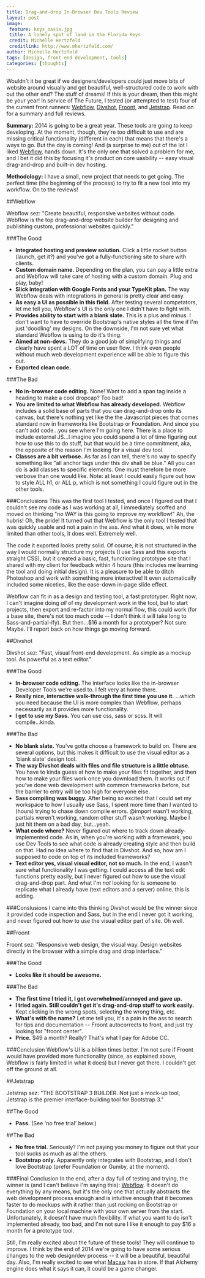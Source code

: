 ```yaml
---
title: Drag-and-drop In-Browser Dev Tools Review
layout: post
image:
 feature: keys_oasis.jpg
 title: A lonely spot of land in the Florida Keys
 credit: Michelle Hertzfeld
 creditlink: http://www.mhertzfeld.com/
author: Michelle Hertzfeld
tags: [design, front-end development, tools]
categories: [thoughts]
---
```

Wouldn't it be great if we designers/developers could just move bits of website around visually and get beautiful, well-structured code to work with out the other end? The stuff of dreams! If this is your dream, then this might be your year! In service of The Future, I tested (or attempted to test) four of the current front runners: [Webflow](https://webflow.com/), [Divshot](http://www.divshot.com/), [Froont](http://froont.com/), and [Jetstrap](https://jetstrap.com/). Read on for a summary and full reviews.<!--more-->

**Summary:** 2014 is going to be a great year. These tools are going to keep developing. At the moment, though, they're too difficult to use and are missing critical functionality (different in each) that means that there's a ways to go. But the day is coming! And (a surprise to me) out of the lot I liked [Webflow](https://webflow.com/), hands down. It's the only one that solved a problem for me, and I bet it did this by focusing it's product on core uasbility -- easy visual drag-and-drop and built-in dev hosting.

**Methodology:** I have a small, new project that needs to get going. The perfect time (the beginning of the process) to try to fit a new tool into my workflow. On to the reviews!

##Webflow

Webflow sez: "Create beautiful, responsive websites without code. Webflow is the top drag-and-drop website builder for designing and publishing custom, professional websites quickly."

###The Good
+ **Integrated hosting and preview solution.** Click a little rocket button (launch, get it?) and you've got a fully-functioning site to share with clients.
+ **Custom domain name.** Depending on the plan, you can pay a little extra and Webflow will take care of hosting with a custom domain. Plug and play, baby!
+ **Slick integration with Google Fonts and your TypeKit plan.** The way Webflow deals with integrations in general is pretty clear and easy.
+ **As easy a UI as possible in this field.** After testing several competators, let me tell you, Webflow's UI is the only one I didn't have to fight with.
+ **Provides ability to start with a blank slate.** This is a plus and minus. I don't want to have to override Bootstrap's native styles all the time if I'm just 'doodling' my designs. On the downside, I'm not sure yet what standard Webflow is using to do it's thing.
+ **Aimed at non-devs.** They do a good job of simplifying things and clearly have spent a LOT of time on user flow. I think even people without much web development experience will be able to figure this out.
+ **Exported clean code.**

###The Bad
+ **No in-browser code editing.** None! Want to add a span tag inside a heading to make a cool dropcap? Too bad!
+ **You are limited to what Webflow has already developed.** Webflow includes a solid base of parts that you can drag-and-drop onto its canvas, but there's nothing yet like the the Javascript pieces that comes standard now in frameworks like Bootstrap or Foundation. And since you can't add code...you see where I'm going here. There is a place to include external JS...I imagine you could spend a lot of time figuring out how to use this to do stuff, but that would be a time commitment, aka, the opposite of the reason I'm looking for a visual dev tool.
+ **Classes are a bit verbose.** As far as I can tell, there's no way to specify something like "all anchor tags under this div shall be blue." All you can do is add classes to specific elements. One must therefore be more verbose than one would like. Note: at least I could easily figure out how to style ALL h1, or ALL p, which is not something I could figure out in the other tools.

###Conclusions
This was the first tool I tested, and once I figured out that I couldn't see my code as I was working at all, I immediately scoffed and moved on thinking  "no WAY is this going to improve my workflow!" Ah, the hubris! Oh, the pride! It turned out that Webflow is the only tool I tested that was quickly usable and not a pain in the ass. And what it does, while more limited than other tools, it does well. Extremely well.

The code it exported looks pretty solid. Of course, it is not structured in the way I would normally structure my projects (I use Sass and this exports straight CSS), but it created a basic, fast, functioning prototype site that I shared with my client for feedback within 4 hours (this includes me learning the tool and doing initial design). It is a pleasure to be able to ditch Photoshop and work with something more interactive! It even automatically included some niceties, like the ease-down in-page slide effect.

Webflow can fit in as a design and testing tool, a fast prototyper. Right now, I can't imagine doing *all* of my development work in the tool, but to start projects, then export and re-factor into my normal flow, this could work (for a base site, there's not too much code -- I don't think it will take long to Sass-and-partial-ify). But then...$16 a month for a prototyper? Not sure. Maybe. I'll report back on how things go moving forward.

##Divshot

Divshot sez: "Fast, visual front-end development. As simple as a mockup tool. As powerful as a text editor."

###The Good
+ **In-browser code editing.** The interface looks like the in-browser Developer Tools we're used to. I felt very at home there.
+ **Really nice, interactive walk-through the first time you use it.** ...which you need because the UI is more complex than Webflow, perhaps necessarily as it provides more functionality.
+ **I get to use my Sass.** You can use css, sass or scss. It will compile...kinda.

###The Bad
+ **No blank slate.** You've gotta choose a framework to build on. There are several options, but this makes it difficult to use the visual editor as a 'blank slate' design tool.
+ **The way Divshot deals with files and file structure is a little obtuse.** You have to kinda guess at how to make your files fit together, and then how to make your files work once you download them. It works out if you've done web development with common frameworks before, but the barrier to entry will be too high for everyone else.
+ **Sass compiling was buggy.** After being so excited that I could set my workspace to how I usually use Sass, I spent more time than I wanted to (hours) trying to chase down compile errors. @import wasn't working, partials weren't working, random other stuff wasn't working. Maybe I just hit them on a bad day, but...yeah.
+ **What code where?** Never figured out where to track down already-implemented code. As in, when you're working with a framework, you use Dev Tools to see what code is already creating style and then build on that. Had no idea where to find that in Divshot. And so, how am I supposed to code on top of its included frameworks?
+ **Text editor yes, visual visual editor, not so much.** In the end, I wasn't sure what functionality I was getting. I could access all the text edit functions pretty easily, but I never figured out how to use the visual drag-and-drop part. And what I'm *not* looking for is someone to replicate what I already have (text editors and a server) online. this is adding.

###Conslusions
I came into this thinking Divshot would be the winner since it provided code inspection and Sass, but in the end I never got it working, and never figured out how to use the visual editor part of site. Oh well.

##Froont

Froont sez: "Responsive web design, the visual way. Design websites directly in the browser with a simple drag and drop interface."

###The Good
+ **Looks like it should be awesome.**

###The Bad
+ **The first time I tried it, I got overwhelmed/annoyed and gave up.**
+ **I tried again. Still couldn't get it's drag-and-drop stuff to work easily.** Kept clicking in the wrong spots, selecting the wrong thing, etc.
+ **What's with the name?** Let me tell you, it's a pain in the ass to search for tips and documentation -- Froont autocorrects to front, and just try looking for "froont center".
+ **Price.** $49 a month? Really? That's what I pay for Adobe CC.

###Conclusion
Webflow's UI is a billion times better. I'm not sure if Froont would have provided more functionality (since, as explained above, Webflow is fairly limited in what it does) but I never got there. I couldn't get off the ground at all.

##Jetstrap

Jetstrap sez: "THE BOOTSTRAP 3 BUILDER. Not just a mock-up tool, Jetstrap is the premier interface-building tool for Bootstrap 3."

##The Good
+ **Pass.** (See 'no free trial' below.)

##The Bad
+ **No free trial.** Seriously? I'm not paying you money to figure out that your tool sucks as much as all the others.
+ **Bootstrap only.** Apparently only integrates with Bootstrap, and I don't love Bootstrap (prefer Foundation or Gumby, at the moment).


###Final Conclusion
In the end, after a day full of testing and trying, the winner is (and I can't believe I'm saying this): [Webflow](https://webflow.com/). It doesn't do everything by any means, but it's the only one that actually abstracts the web development process enough and is intuitive enough that it becomes faster to do mockups with it rather than just rocking on Bootstrap or Foundation on your local machine with your own server from the start. Unfortunately, it doesn't have much flexibility. If what you want to do isn't implemented already, too bad, and I'm not sure I like it enough to pay $16 a month for a prototype tool.

Still, I'm really excited about the future of these tools! They will continue to improve. I think by the end of 2014 we're going to have some serious changes to the web design/dev process -- it will be a beautiful, beautiful day. Also, I'm really excited to see what [Macaw](http://macaw.co/) has in store. If that Alchemy engine does what it says it can, it could be a game changer.